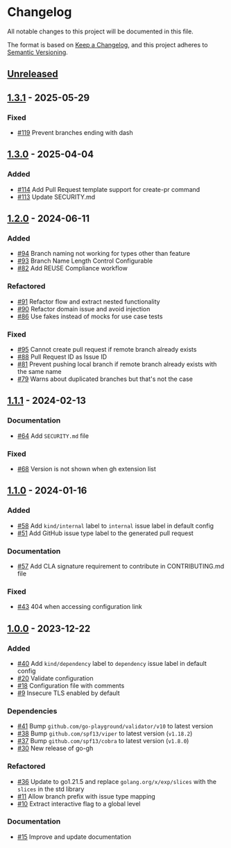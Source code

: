 # Changelog

All notable changes to this project will be documented in this file.

The format is based on [Keep a Changelog](https://keepachangelog.com/en/1.0.0/),
and this project adheres to [Semantic Versioning](https://semver.org/spec/v2.0.0.html).

## [Unreleased]

## [1.3.1] - 2025-05-29

### Fixed

- [#119](https://github.com/InditexTech/gh-sherpa/issues/119) Prevent branches ending with dash

## [1.3.0] - 2025-04-04

### Added

- [#114](https://github.com/InditexTech/gh-sherpa/issues/114) Add Pull Request template support for create-pr command
- [#113](https://github.com/InditexTech/gh-sherpa/issues/113) Update SECURITY.md

## [1.2.0] - 2024-06-11

### Added

- [#94](https://github.com/InditexTech/gh-sherpa/issues/94) Branch naming not working for types other than feature
- [#93](https://github.com/InditexTech/gh-sherpa/issues/93) Branch Name Length Control Configurable
- [#82](https://github.com/InditexTech/gh-sherpa/issues/82) Add REUSE Compliance workflow

### Refactored

- [#91](https://github.com/InditexTech/gh-sherpa/issues/91) Refactor flow and extract nested functionality
- [#90](https://github.com/InditexTech/gh-sherpa/issues/90) Refactor domain issue and avoid injection
- [#86](https://github.com/InditexTech/gh-sherpa/issues/86) Use fakes instead of mocks for use case tests

### Fixed

- [#95](https://github.com/InditexTech/gh-sherpa/issues/95) Cannot create pull request if remote branch already exists
- [#88](https://github.com/InditexTech/gh-sherpa/issues/88) Pull Request ID as Issue ID
- [#81](https://github.com/InditexTech/gh-sherpa/issues/81) Prevent pushing local branch if remote branch already exists with the same name
- [#79](https://github.com/InditexTech/gh-sherpa/issues/79) Warns about duplicated branches but that's not the case

## [1.1.1] - 2024-02-13

### Documentation

- [#64](https://github.com/InditexTech/gh-sherpa/issues/64) Add `SECURITY.md` file

### Fixed

- [#68](https://github.com/InditexTech/gh-sherpa/issues/68) Version is not shown when gh extension list

## [1.1.0] - 2024-01-16

### Added

- [#58](https://github.com/InditexTech/gh-sherpa/issues/58) Add `kind/internal` label to `internal` issue label in default config
- [#51](https://github.com/InditexTech/gh-sherpa/issues/51) Add GitHub issue type label to the generated pull request

### Documentation

- [#57](https://github.com/InditexTech/gh-sherpa/issues/57) Add CLA signature requirement to contribute in CONTRIBUTING.md file

### Fixed

- [#43](https://github.com/InditexTech/gh-sherpa/issues/43) 404 when accessing configuration link

## [1.0.0] - 2023-12-22

### Added

- [#40](https://github.com/InditexTech/gh-sherpa/issues/40) Add `kind/dependency` label to `dependency` issue label in default config
- [#20](https://github.com/InditexTech/gh-sherpa/issues/20) Validate configuration
- [#18](https://github.com/InditexTech/gh-sherpa/issues/18) Configuration file with comments
- [#9](https://github.com/InditexTech/gh-sherpa/issues/9) Insecure TLS enabled by default

### Dependencies

- [#41](https://github.com/InditexTech/gh-sherpa/issues/41) Bump `github.com/go-playground/validator/v10` to latest version
- [#38](https://github.com/InditexTech/gh-sherpa/issues/38) Bump `github.com/spf13/viper` to latest version (`v1.18.2`)
- [#37](https://github.com/InditexTech/gh-sherpa/issues/37) Bump `github.com/spf13/cobra` to latest version (`v1.8.0`)
- [#30](https://github.com/InditexTech/gh-sherpa/issues/30) New release of go-gh

### Refactored

- [#36](https://github.com/InditexTech/gh-sherpa/issues/36) Update to go1.21.5 and replace `golang.org/x/exp/slices` with the `slices` in the std library
- [#11](https://github.com/InditexTech/gh-sherpa/issues/11) Allow branch prefix with issue type mapping
- [#10](https://github.com/InditexTech/gh-sherpa/issues/10) Extract interactive flag to a global level

### Documentation

- [#15](https://github.com/InditexTech/gh-sherpa/issues/15) Improve and update documentation

[Unreleased]: https://github.com/InditexTech/gh-sherpa/compare/1.3.1...main
[1.3.1]: https://github.com/InditexTech/gh-sherpa/compare/1.3.0...1.3.1
[1.3.0]: https://github.com/InditexTech/gh-sherpa/compare/1.2.0...1.3.0
[1.2.0]: https://github.com/InditexTech/gh-sherpa/compare/1.1.1...1.2.0
[1.1.1]: https://github.com/InditexTech/gh-sherpa/compare/1.1.0...1.1.1
[1.1.0]: https://github.com/InditexTech/gh-sherpa/compare/1.0.0...1.1.0
[1.0.0]: https://github.com/InditexTech/gh-sherpa/commits/1.0.0
